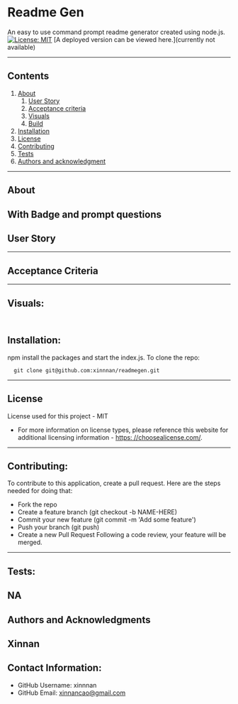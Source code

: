 
  
# Readme Gen
  An easy to use command prompt readme generator created using node.js.
  [![License: MIT](https://img.shields.io/badge/License-MIT-yellow.svg)](https://opensource.org/licenses/MIT)
  [A deployed version can be viewed here.](currently not available)
  
---
## Contents
1. [About](#about)
    1. [User Story](#user%20story)
    2. [Acceptance criteria](#acceptance%20criteria)
    3. [Visuals](#visuals)
    4. [Build](#build)
2. [Installation](#installation)
3. [License](#license)
4. [Contributing](#contributing)
5. [Tests](#tests)
6. [Authors and acknowledgment](#authors%20and%20acknowledgment)
---
## About
  With Badge and prompt questions
---
## User Story
  
---
## Acceptance Criteria
  
  
---
## Visuals:
  ![]()
---
## Installation:
  npm install the packages and start the index.js. 
  To clone the repo:
  
      git clone git@github.com:xinnnan/readmegen.git
  
---
## License
  License used for this project - MIT
  * For more information on license types, please reference this website
  for additional licensing information - [https: //choosealicense.com/](https://choosealicense.com/).
---
## Contributing:
  
  To contribute to this application, create a pull request.
  Here are the steps needed for doing that:
  - Fork the repo
  - Create a feature branch (git checkout -b NAME-HERE)
  - Commit your new feature (git commit -m 'Add some feature')
  - Push your branch (git push)
  - Create a new Pull Request
  Following a code review, your feature will be merged.
---
## Tests:
  NA
---
## Authors and Acknowledgments
  Xinnan
---
## Contact Information:
* GitHub Username: xinnnan
* GitHub Email: xinnancao@gmail.com